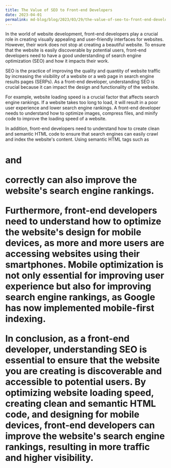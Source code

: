 ```yaml
---
title: The Value of SEO to Front-end Developers
date: 2023-04-01
permalink: md-blog/blog/2023/03/29/the-value-of-seo-to-front-end-developers/
---
```


In the world of website development, front-end developers play a crucial role in creating visually appealing and user-friendly interfaces for websites. However, their work does not stop at creating a beautiful website. To ensure that the website is easily discoverable by potential users, front-end developers need to have a good understanding of search engine optimization (SEO) and how it impacts their work.

SEO is the practice of improving the quality and quantity of website traffic by increasing the visibility of a website or a web page in search engine results pages (SERPs). As a front-end developer, understanding SEO is crucial because it can impact the design and functionality of the website.

For example, website loading speed is a crucial factor that affects search engine rankings. If a website takes too long to load, it will result in a poor user experience and lower search engine rankings. A front-end developer needs to understand how to optimize images, compress files, and minify code to improve the loading speed of a website.

In addition, front-end developers need to understand how to create clean and semantic HTML code to ensure that search engines can easily crawl and index the website's content. Using semantic HTML tags such as <h1> and <p> correctly can also improve the website's search engine rankings.

Furthermore, front-end developers need to understand how to optimize the website's design for mobile devices, as more and more users are accessing websites using their smartphones. Mobile optimization is not only essential for improving user experience but also for improving search engine rankings, as Google has now implemented mobile-first indexing.

In conclusion, as a front-end developer, understanding SEO is essential to ensure that the website you are creating is discoverable and accessible to potential users. By optimizing website loading speed, creating clean and semantic HTML code, and designing for mobile devices, front-end developers can improve the website's search engine rankings, resulting in more traffic and higher visibility.
